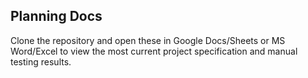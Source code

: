 ## Planning Docs

Clone the repository and open these in Google Docs/Sheets or MS Word/Excel to view the most current project specification and manual testing results.
